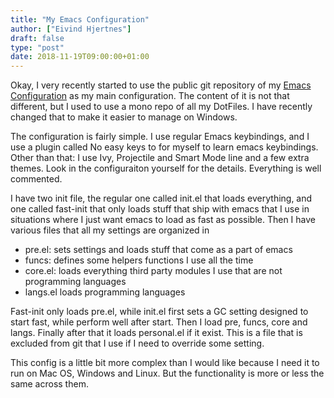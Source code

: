 ```yaml
---
title: "My Emacs Configuration"
author: ["Eivind Hjertnes"]
draft: false
type: "post"
date: 2018-11-19T09:00:00+01:00
---
```


Okay, I very recently started to use the public git repository of my
[Emacs Configuration](https://github.com/hjertnes/emacs.d) as my main
configuration. The content of it is not that different, but I used to
use a mono repo of all my DotFiles. I have recently changed that to make
it easier to manage on Windows.

The configuration is fairly simple. I use regular Emacs keybindings, and
I use a plugin called No easy keys to for myself to learn emacs
keybindings. Other than that: I use Ivy, Projectile and Smart Mode line
and a few extra themes. Look in the configuraiton yourself for the
details. Everything is well commented.

I have two init file, the regular one called init.el that loads
everything, and one called fast-init that only loads stuff that ship
with emacs that I use in situations where I just want emacs to load as
fast as possible. Then I have various files that all my settings are
organized in

-   pre.el: sets settings and loads stuff that come as a part of emacs
-   funcs: defines some helpers functions I use all the time
-   core.el: loads everything third party modules I use that are not
    programming languages
-   langs.el loads programming languages

Fast-init only loads pre.el, while init.el first sets a GC setting
designed to start fast, while perform well after start. Then I load pre,
funcs, core and langs. Finally after that it loads personal.el if it
exist. This is a file that is excluded from git that I use if I need to
override some setting.

This config is a little bit more complex than I would like because I
need it to run on Mac OS, Windows and Linux. But the functionality is
more or less the same across them.
